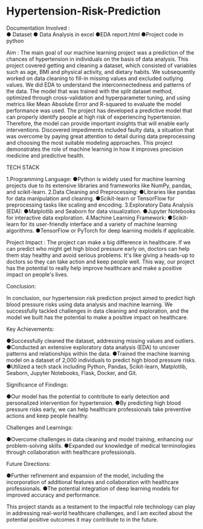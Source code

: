# Hypertension-Risk-Prediction
Documentation Involved :  
● Dataset 
● Data Analysis in excel
●EDA report.html
●Project code in python

Aim : The main goal of our machine learning project was a prediction of the chances of hypertension in individuals on the basis of data analysis. This project covered getting and cleaning a dataset, which consisted of variables such as age, BMI and physical activity, and dietary habits. We subsequently worked on data cleaning to fill-in missing values and excluded outlying values. We did EDA to understand the interconnectedness and patterns of the data. The model that was trained with the split dataset method, optimized through cross-validation and hyperparameter tuning, and using metrics like Mean Absolute Error and R-squared to evaluate the model performance was used. The project has developed a predictive model that can properly identify people at high risk of experiencing hypertension. Therefore, the model can provide important insights that will enable early interventions. Discovered impediments included faulty data, a situation that was overcome by paying great attention to detail during data preprocessing and choosing the most suitable modeling approaches. This project demonstrates the role of machine learning in how it improves precision medicine and predictive health.

TECH STACK 

1.Programming Language:
●Python is widely used for machine learning projects due to its extensive libraries and frameworks like NumPy, pandas, and scikit-learn.
2.Data Cleaning and Preprocessing:
●Libraries like pandas for data manipulation and cleaning.
●Scikit-learn or TensorFlow for preprocessing tasks like scaling and encoding.
3.Exploratory Data Analysis (EDA):
●Matplotlib and Seaborn for data visualization.
●Jupyter Notebooks for interactive data exploration.
4.Machine Learning Framework:
●Scikit-learn for its user-friendly interface and a variety of machine learning algorithms.
●TensorFlow or PyTorch for deep learning models if applicable.


Project Impact :
The project can make a big difference in healthcare. If we can predict who might get high blood pressure early on, doctors can help them stay healthy and avoid serious problems. It's like giving a heads-up to doctors so they can take action and keep people well. This way, our project has the potential to really help improve healthcare and make a positive impact on people's lives.





Conclusion:

In conclusion, our hypertension risk prediction project aimed to predict high blood pressure risks using data analysis and machine learning. We successfully tackled challenges in data cleaning and exploration, and the model we built has the potential to make a positive impact on healthcare. 


Key Achievements:

●Successfully cleaned the dataset, addressing missing values and outliers.
●Conducted an extensive exploratory data analysis (EDA) to uncover patterns and relationships within the data.
●Trained the machine learning model on a dataset of 2,000 individuals to predict high blood pressure risks.
●Utilized a tech stack including Python, Pandas, Scikit-learn, Matplotlib, Seaborn, Jupyter Notebooks, Flask, Docker, and Git.


Significance of Findings:

●Our model has the potential to contribute to early detection and personalized intervention for hypertension.
●By predicting high blood pressure risks early, we can help healthcare professionals take preventive actions and keep people healthy.



Challenges and Learnings:

●Overcome challenges in data cleaning and model training, enhancing our problem-solving skills.
●Expanded our knowledge of medical terminologies through collaboration with healthcare professionals.


Future Directions:

●Further refinement and expansion of the model, including the incorporation of additional features and collaboration with healthcare professionals.
●The potential integration of deep learning models for improved accuracy and performance.

This project stands as a testament to the impactful role technology can play in addressing real-world healthcare challenges, and I am excited about the potential positive outcomes it may contribute to in the future. 
